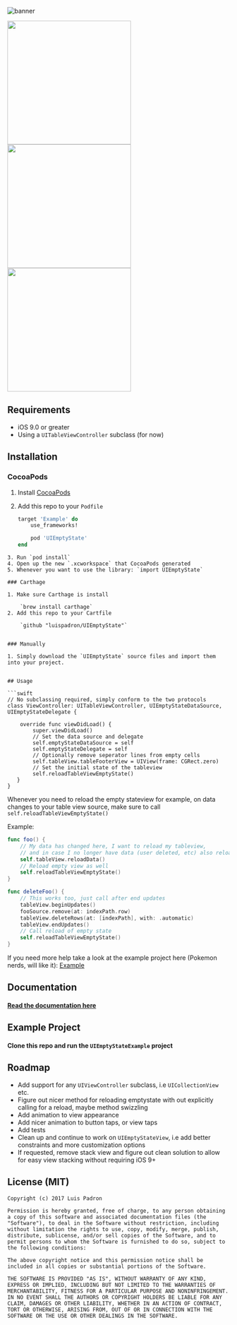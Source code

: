 ![banner](https://raw.githubusercontent.com/luispadron/UIEmptyState/master/GitHubAssets/banner.jpg)

<img src="https://raw.githubusercontent.com/luispadron/UIEmptyState/master/GitHubAssets/screen1.jpg" width="280">
<img src="https://raw.githubusercontent.com/luispadron/UIEmptyState/master/GitHubAssets/screen2.jpg" width="280">
<img src="https://raw.githubusercontent.com/luispadron/UIEmptyState/master/GitHubAssets/screen3.jpg" width="280">



## Requirements

- iOS 9.0 or greater
- Using a `UITableViewController` subclass (for now)


## Installation

### CocoaPods

1. Install [CocoaPods](http://cocoapods.org)
2. Add this repo to your `Podfile`

	```ruby
	target 'Example' do
	    use_frameworks!
	
	    pod 'UIEmptyState'
	end
```
3. Run `pod install`
4. Open up the new `.xcworkspace` that CocoaPods generated
5. Whenever you want to use the library: `import UIEmptyState`

### Carthage

1. Make sure Carthage is install

	`brew install carthage`
2. Add this repo to your Cartfile

	`github "luispadron/UIEmptyState"`
	

### Manually

1. Simply download the `UIEmptyState` source files and import them into your project.


## Usage

```swift
// No subclassing required, simply conform to the two protocols
class ViewController: UITableViewController, UIEmptyStateDataSource, UIEmptyStateDelegate {
    
    override func viewDidLoad() {
        super.viewDidLoad()
        // Set the data source and delegate
        self.emptyStateDataSource = self
        self.emptyStateDelegate = self
        // Optionally remove seperator lines from empty cells
        self.tableView.tableFooterView = UIView(frame: CGRect.zero)
        // Set the initial state of the tableview
        self.reloadTableViewEmptyState()
   }
}
```

Whenever you need to reload the empty stateview for example, on data changes to your table view source, make sure to call `self.reloadTableViewEmptyState()`

Example: 

```swift
func foo() {
	// My data has changed here, I want to reload my tableview, 
	// and in case I no longer have data (user deleted, etc) also reload empty view
	self.tableView.reloadData()
	// Reload empty view as well
	self.reloadTableViewEmptyState()
}

func deleteFoo() {
	// This works too, just call after end updates
	tableView.beginUpdates()
	fooSource.remove(at: indexPath.row)
	tableView.deleteRows(at: [indexPath], with: .automatic)
	tableView.endUpdates()
	// Call reload of empty state 
	self.reloadTableViewEmptyState()
}
```

If you need more help take a look at the example project here (Pokemon nerds, will like it): [Example](https://github.com/luispadron/UIEmptyState/tree/master/UIEmptyStateExample)

## Documentation

#### [Read the documentation here](http://htmlpreview.github.io/?https://github.com/luispadron/UIEmptyState/blob/master/docs/index.html)

## Example Project

#### Clone this repo and run the `UIEmptyStateExample` project

## Roadmap

- Add support for any `UIViewController` subclass, i.e `UICollectionView` etc.
- Figure out nicer method for reloading emptystate with out explicitly calling for a reload, maybe method swizzling 
- Add animation to view appearance
- Add nicer animation to button taps, or view taps
- Add tests
- Clean up and continue to work on `UIEmptyStateView`, i.e add better constraints and more customization options
- If requested, remove stack view and figure out clean solution to allow for easy view stacking without requiring iOS 9+


## License (MIT)

```
Copyright (c) 2017 Luis Padron

Permission is hereby granted, free of charge, to any person obtaining a copy of this software and associated documentation files (the "Software"), to deal in the Software without restriction, including without limitation the rights to use, copy, modify, merge, publish, distribute, sublicense, and/or sell copies of the Software, and to permit persons to whom the Software is furnished to do so, subject to the following conditions:

The above copyright notice and this permission notice shall be included in all copies or substantial portions of the Software.

THE SOFTWARE IS PROVIDED "AS IS", WITHOUT WARRANTY OF ANY KIND, EXPRESS OR IMPLIED, INCLUDING BUT NOT LIMITED TO THE WARRANTIES OF MERCHANTABILITY, FITNESS FOR A PARTICULAR PURPOSE AND NONINFRINGEMENT. IN NO EVENT SHALL THE AUTHORS OR COPYRIGHT HOLDERS BE LIABLE FOR ANY CLAIM, DAMAGES OR OTHER LIABILITY, WHETHER IN AN ACTION OF CONTRACT, TORT OR OTHERWISE, ARISING FROM, OUT OF OR IN CONNECTION WITH THE SOFTWARE OR THE USE OR OTHER DEALINGS IN THE SOFTWARE.
```
